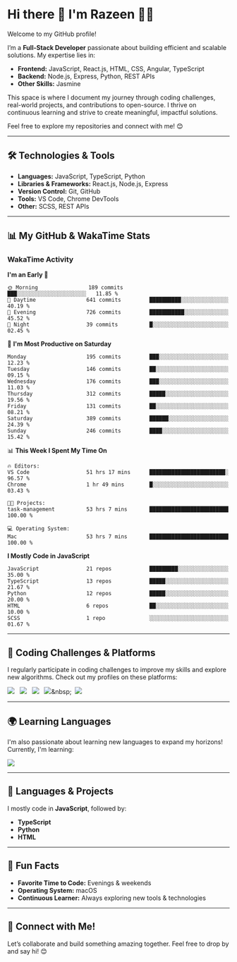 # Hi there 👋 I'm Razeen 👩‍💻

Welcome to my GitHub profile!  

I’m a **Full-Stack Developer** passionate about building efficient and scalable solutions. My expertise lies in:  
- **Frontend:** JavaScript, React.js, HTML, CSS, Angular, TypeScript
- **Backend:** Node.js, Express, Python, REST APIs
- **Other Skills:** Jasmine

This space is where I document my journey through coding challenges, real-world projects, and contributions to open-source. I thrive on continuous learning and strive to create meaningful, impactful solutions.  

Feel free to explore my repositories and connect with me! 😊  

---

## 🛠️ Technologies & Tools  
- **Languages:** JavaScript, TypeScript, Python  
- **Libraries & Frameworks:** React.js, Node.js, Express  
- **Version Control:** Git, GitHub  
- **Tools:** VS Code, Chrome DevTools  
- **Other:** SCSS, REST APIs  

---


## 📊 My GitHub & WakaTime Stats

### **WakaTime Activity**

<!--START_SECTION:waka-->
**I'm an Early 🐤** 

```text
🌞 Morning                189 commits         ███░░░░░░░░░░░░░░░░░░░░░░   11.85 % 
🌆 Daytime                641 commits         ██████████░░░░░░░░░░░░░░░   40.19 % 
🌃 Evening                726 commits         ███████████░░░░░░░░░░░░░░   45.52 % 
🌙 Night                  39 commits          █░░░░░░░░░░░░░░░░░░░░░░░░   02.45 % 
```
📅 **I'm Most Productive on Saturday** 

```text
Monday                   195 commits         ███░░░░░░░░░░░░░░░░░░░░░░   12.23 % 
Tuesday                  146 commits         ██░░░░░░░░░░░░░░░░░░░░░░░   09.15 % 
Wednesday                176 commits         ███░░░░░░░░░░░░░░░░░░░░░░   11.03 % 
Thursday                 312 commits         █████░░░░░░░░░░░░░░░░░░░░   19.56 % 
Friday                   131 commits         ██░░░░░░░░░░░░░░░░░░░░░░░   08.21 % 
Saturday                 389 commits         ██████░░░░░░░░░░░░░░░░░░░   24.39 % 
Sunday                   246 commits         ████░░░░░░░░░░░░░░░░░░░░░   15.42 % 
```


📊 **This Week I Spent My Time On** 

```text
🔥 Editors: 
VS Code                  51 hrs 17 mins      ████████████████████████░   96.57 % 
Chrome                   1 hr 49 mins        █░░░░░░░░░░░░░░░░░░░░░░░░   03.43 % 

🐱‍💻 Projects: 
task-management          53 hrs 7 mins       █████████████████████████   100.00 % 

💻 Operating System: 
Mac                      53 hrs 7 mins       █████████████████████████   100.00 % 
```

**I Mostly Code in JavaScript** 

```text
JavaScript               21 repos            █████████░░░░░░░░░░░░░░░░   35.00 % 
TypeScript               13 repos            █████░░░░░░░░░░░░░░░░░░░░   21.67 % 
Python                   12 repos            █████░░░░░░░░░░░░░░░░░░░░   20.00 % 
HTML                     6 repos             ██░░░░░░░░░░░░░░░░░░░░░░░   10.00 % 
SCSS                     1 repo              ░░░░░░░░░░░░░░░░░░░░░░░░░   01.67 % 
```




<!--END_SECTION:waka-->


---

## 🌟 Coding Challenges & Platforms  
I regularly participate in coding challenges to improve my skills and explore new algorithms. Check out my profiles on these platforms:  

[![](https://img.shields.io/badge/-LeetCode-FFA116?style=for-the-badge&logo=LeetCode&logoColor=black)](https://leetcode.com/u/srazeen)&nbsp;&nbsp;
[![](https://img.shields.io/badge/-Hackerrank-2EC866?style=for-the-badge&logo=HackerRank&logoColor=white)](https://www.hackerrank.com/profile/razeen_m_shaikh)&nbsp;&nbsp;
[![](https://img.shields.io/badge/freecodecamp-27273D?style=for-the-badge&logo=freecodecamp&logoColor=white)](https://www.freecodecamp.org/razeen)&nbsp;&nbsp;
[![](https://img.shields.io/badge/Exercism-009CAB?style=for-the-badge&logo=exercism&logoColor=white)]([https://exercism.io](https://exercism.org/profiles/Razeen-Shaikh))&nbsp;&nbsp;
[![](https://img.shields.io/badge/coding%20ninjas-DD6620?style=for-the-badge&logo=codingninjas&logoColor=white)](https://www.naukri.com/code360/profile/razeen)

---

## 🌍 Learning Languages  
I'm also passionate about learning new languages to expand my horizons! Currently, I'm learning:

[![](https://img.shields.io/badge/Duolingo-58CC02?style=for-the-badge&logo=Duolingo&logoColor=white)](https://www.duolingo.com/profile/razeen_shaikh)

---

## 🚀 Languages & Projects  
I mostly code in **JavaScript**, followed by:  
- **TypeScript**  
- **Python**  
- **HTML**  

---

## 🌟 Fun Facts  
- **Favorite Time to Code:** Evenings & weekends  
- **Operating System:** macOS  
- **Continuous Learner:** Always exploring new tools & technologies  

---

## 💬 Connect with Me!  
Let’s collaborate and build something amazing together. Feel free to drop by and say hi! 😊  


